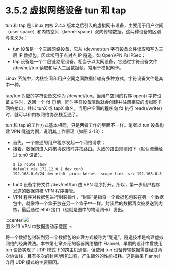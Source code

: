 # 3.5.2 虚拟网络设备 tun 和 tap

tun 和 tap 是 Linux 内核 2.4.x 版本之后引入的虚拟网卡设备，主要用于用户空间（user space）和内核空间（kernel space）双向传输数据。这两种设备的区别与含义为：
- tun 设备是一个三层网络设备，它从 /dev/net/tun 字符设备文件读取和写入三层 IP 数据包，因此常用于点对点 IP 隧道，如 OpenVPN 和 IPSec；
- tap 设备是一个二层链路层设备，相当于以太网设备，它通过字符设备文件 /dev/net/tun 读取和写入二层数据帧，常用于模拟网卡。


Linux 系统中，内核空间和用户空间之间数据传输有多种方式，字符设备文件是其中一种。

tap/tun 对应的字符设备文件为 /dev/net/tun。当用户空间的程序 open() 字符设备文件时，返回一个 fd 句柄，同时字符设备驱动就会创建并注册相应的虚拟网卡网络接口，并以 tunX 或 tapX 命名。当用户空间的程序向 fd 执行 read()/write() 时，就可以和内核网络协议栈互通了。

tun 和 tap 的工作方式基本相同，只是两者工作的层面不一样。笔者以 tun 设备构建 VPN 隧道为例，说明其工作原理（如图 3-13）：
- 首先，一个普通的用户程序发起一个网络请求；
- 接着，数据包进入内核协议栈时并找路由。大致的路由规则如下（默认流量经过 tun0 设备）。
	```bash
	$ ip route show
	default via 172.12.0.1 dev tun0
	192.168.0.0/24 dev eth0  proto kernel  scope link  src 192.168.0.3
	```
- tun0 设备字符文件 /dev/net/tun 由 VPN 程序打开。所以，第一步用户程序发送的数据包被 VPN 程序接管。
- VPN 程序对数据包进行封装操作，“封装”是指将一个数据包包装在另一个数据包中，就像将一个盒子放在另一个盒子中一样。封装后的数据再次被发送到内核，最后通过 eth0 接口（也就是图中的物理网卡）发出。

:::center
  ![](../assets/tun.svg)<br/>
 图 3-13 VPN 中数据流动示意图
:::

将一个数据包封装到另一个数据包的处理方式被称为“隧道”，隧道技术是构建虚拟网络的经典做法。本书第七章介绍的容器网络插件 Flannel，早期的设计中曾使用 tun 设备实现了 UDP 模式下的跨主机通信，但使用 tun 设备传输数据需要经过两次协议栈，且有多次的封包/解包过程，产生额外的性能损耗。这是后来 Flannel 弃用 UDP 模式的主要原因。
